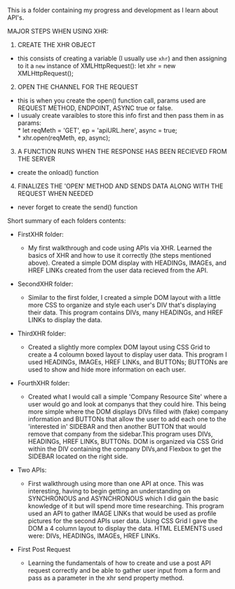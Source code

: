 This is a folder containing my progress and development as I learn about API's.

MAJOR STEPS WHEN USING XHR:
1) CREATE THE XHR OBJECT
* this consists of creating a variable (I usually use `xhr`) and then assigning to it a `new` instance of XMLHttpRequest(): let xhr = new XMLHttpRequest();
2) OPEN THE CHANNEL FOR THE REQUEST
* this is when you create the open() function call, params used are REQUEST METHOD, ENDPOINT, ASYNC true or false.
* I usualy create varaibles to store this info first and then pass them in as params: <br> * let reqMeth = 'GET', ep = 'apiURL.here', async = true; <br> * xhr.open(reqMeth, ep, async);
3) A FUNCTION RUNS WHEN THE RESPONSE HAS BEEN RECIEVED FROM THE SERVER
* create the onload() function
4) FINALIZES THE 'OPEN' METHOD AND SENDS DATA ALONG WITH THE REQUEST WHEN NEEDED
* never forget to create the send() function

Short summary of each folders contents:
* FirstXHR folder:
    - My first walkthrough and code using APIs via XHR. Learned the basics of XHR and how to use it correctly (the steps mentioned above). Created a simple DOM display with HEADINGs, IMAGEs, and HREF LINKs created from the user data recieved from the API.

* SecondXHR folder:
    - Similar to the first folder, I created a simple DOM layout with a little more CSS to organize and style each user's DIV that's displaying their data. This program contains DIVs, many HEADINGs, and HREF LINKs to display the data.

* ThirdXHR folder:
    - Created a slightly more complex DOM layout using CSS Grid to create a 4 coloumn boxed layout to display user data. This program I used HEADINGs, IMAGEs, HREF LINKs, and BUTTONs; BUTTONs are used to show and hide more information on each user.

* FourthXHR folder:
    - Created what I would call a simple 'Company Resource Site' where a user would go and look at companys that they could hire. This being more simple where the DOM displays DIVs filled with (fake) company information and BUTTONs that allow the user to add each one to the 'interested in' SIDEBAR and then another BUTTON that would remove that company from the sidebar.This program uses DIVs, HEADINGs, HREF LINKs, BUTTONs. DOM is organized via CSS Grid within the DIV containing the company DIVs,and Flexbox to get the SIDEBAR located on the right side. 

* Two APIs:
    - First walkthrough using more than one API at once. This was interesting, having to begin getting an understanding on SYNCHRONOUS and ASYNCHRONOUS which I did gain the basic knowledge of it but will spend more time researching. This program used an API to gather IMAGE LINKs that would be used as profile pictures for the second APIs user data. Using CSS Grid I gave the DOM a 4 column layout to display the data. HTML ELEMENTS used were: DIVs, HEADINGs, IMAGEs, HREF LINKs.

* First Post Request
    - Learning the fundamentals of how to create and use a post API request correctly and be able to gather user input from a form and pass as a parameter in the xhr send property method.